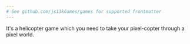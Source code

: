 ```yaml
---
# See github.com/js13kGames/games for supported frontmatter
---
```

It's a helicopter game which you need to take your pixel-copter through a pixel world.